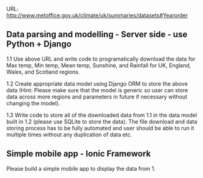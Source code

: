 URL: http://www.metoffice.gov.uk/climate/uk/summaries/datasets#Yearorder

## Data parsing and modelling - Server side - use Python + Django 

1.1 Use above URL and write code to programatically download the data for Max temp, Min temp, Mean temp, Sunshine, and Rainfall for UK, England, Wales, and Scotland regions.

1.2 Create appropriate data model using Django ORM to store the above data (Hint: Please make sure that the model is generic so user can store data across more regions and parameters in future if necessary without changing the model).

1.3 Write code to store all of the downloaded data from 1.1 in the data model built in 1.2 (please use SQLite to store the data). The file download and data storing process has to be fully automated and user should be able to run it multiple times without any duplication of data etc. 


## Simple mobile app - Ionic Framework
Please build a simple mobile app to display the data from 1. 
